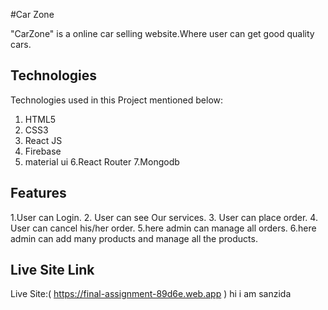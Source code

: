 #Car Zone

"CarZone" is a online car selling website.Where user can get good quality cars. 

## Technologies

Technologies used in this Project mentioned below:

1. HTML5
2. CSS3
3. React JS
4. Firebase
5. material ui
6.React Router
7.Mongodb
## Features
1.User can Login.
2. User can see  Our services.
3. User can place order.
4. User can cancel his/her order.
5.here admin can manage all orders.
6.here admin can add many products and manage all the products.

## Live Site Link

Live Site:( https://final-assignment-89d6e.web.app )
hi i am sanzida